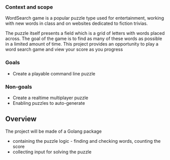 ### Context and scope

WordSearch game is a popular puzzle type used for entertainment, working with new words in class and on websites dedicated to fiction trivias. 

The puzzle itself presents a field which is a grid of letters with words placed across. The goal of the game is to find as many of these words as possible in a limited amount of time. This project provides an opportunity to play a word search game and view your score as you progress

### Goals

- Create a playable command line puzzle 


### Non-goals

- Create a realtime multiplayer puzzle
- Enabling puzzles to auto-generate



## Overview

The project will be made of a Golang package

- containing the puzzle logic - finding and checking words, counting the score
- collecting input for solving the puzzle 


